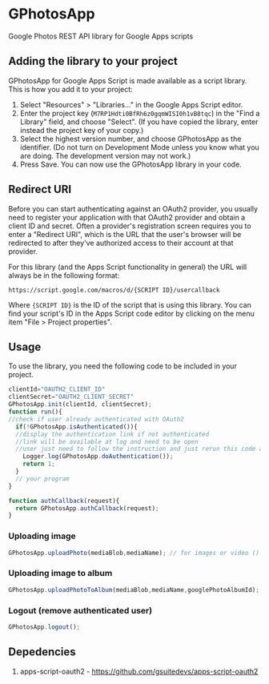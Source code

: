 # GPhotosApp
Google Photos REST API library for Google Apps scripts

Adding the library to your project
----------------------------------
GPhotosApp for Google Apps Script is made available as a script
library. This is how you add it to your project:

1. Select "Resources" > "Libraries..." in the Google Apps Script
editor.
2. Enter the project key (`M7RP1Hdti0BfRh6z0gqmWISI0h1vB8tqc`) in the
"Find a Library" field, and choose "Select". (If you have copied the
library, enter instead the project key of your copy.)
3. Select the highest version number, and choose GPhotosApp as the
identifier. (Do not turn on Development Mode unless you know what you
are doing. The development version may not work.)
4. Press Save. You can now use the GPhotosApp library in your code.

## Redirect URI

Before you can start authenticating against an OAuth2 provider, you usually need
to register your application with that OAuth2 provider and obtain a client ID
and secret. Often a provider's registration screen requires you to enter a
"Redirect URI", which is the URL that the user's browser will be redirected to
after they've authorized access to their account at that provider.

For this library (and the Apps Script functionality in general) the URL will
always be in the following format:

    https://script.google.com/macros/d/{SCRIPT ID}/usercallback

Where `{SCRIPT ID}` is the ID of the script that is using this library. You
can find your script's ID in the Apps Script code editor by clicking on
the menu item "File > Project properties".

## Usage

To use the library, you need the following code to be included in your project.
```js
clientId="OAUTH2_CLIENT_ID"
clientSecret="OAUTH2_CLIENT_SECRET"
GPhotosApp.init(clientId, clientSecret);
function run(){
//check if user already authenticated with OAuth2 
  if(!GPhotosApp.isAuthenticated()){
  //display the authentication link if not authenticated
  //link will be available at log and need to be open
  //user just need to follow the instruction and just rerun this code after it's done authenticate 
    Logger.log(GPhotosApp.doAuthentication());
    return 1;
  }
  // your program
}

function authCallback(request){
  return GPhotosApp.authCallback(request);
}
```

### Uploading image
```js
GPhotosApp.uploadPhoto(mediaBlob,mediaName); // for images or video () (image size limit, refer to https://developers.google.com/photos/library/guides/api-limits-quotas)
```

### Uploading image to album
```js
GPhotosApp.uploadPhotoToAlbum(mediaBlob,mediaName,googlePhotoAlbumId); // for images or video () (image size limit, refer to https://developers.google.com/photos/library/guides/api-limits-quotas)
```

### Logout (remove authenticated user)
```js
GPhotosApp.logout();
```

Depedencies
------------
1. apps-script-oauth2 - https://github.com/gsuitedevs/apps-script-oauth2
